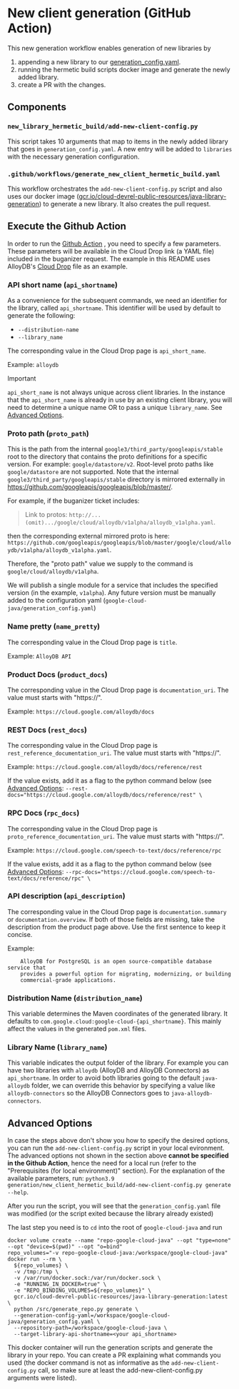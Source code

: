 # New client generation (GitHub Action)
This new generation workflow enables generation of new libraries by
 1. appending a new library to our [generation_config.yaml](https://github.com/googleapis/google-cloud-java/blob/c7429c0eec419c01d4e2fe14d063b9335efb810b/generation_config.yaml).
 2. running the hermetic build scripts docker image and
 generate the newly added library.
 3. create a PR with the changes.


## Components
### `new_library_hermetic_build/add-new-client-config.py`
This script takes 10 arguments that map to items in the newly added library that
goes in `generation_config.yaml`. A new entry will be added to `libraries` with
the necessary generation configuration.

### `.github/workflows/generate_new_client_hermetic_build.yaml`
This workflow orchestrates the `add-new-client-config.py` script and also uses our docker
image
([gcr.io/cloud-devrel-public-resources/java-library-generation](https://pantheon.corp.google.com/gcr/images/cloud-devrel-public-resources/global/java-library-generation))
to generate a new library. It also creates the pull request.


## Execute the Github Action

In order to run the
[Github Action](https://github.com/googleapis/google-cloud-java/actions/workflows/generate_new_client_hermetic_build.yaml)
, you need to specify a few parameters.
These parameters will be available in the Cloud Drop link (a YAML file) included in the buganizer request.
The example in this README uses AlloyDB's [Cloud Drop](https://github.com/googleapis/googleapis/blob/master/google/cloud/alloydb/v1/alloydb_v1.yaml) file as an example.

### API short name (`api_shortname`)

As a convenience for the subsequent commands, we need an identifier for the
library, called `api_shortname`.
This identifier will be used by default to generate the following:
* `--distribution-name`
* `--library_name`

The corresponding value in the Cloud Drop page is `api_short_name`.

Example: `alloydb`

> [!IMPORTANT]
> `api_short_name` is not always unique across client libraries.
> In the instance that the `api_short_name` is already in use by an existing
> client library, you will need to determine a unique name OR to pass a unique
> `library_name`.
> See [Advanced Options](#advanced-options).

### Proto path (`proto_path`)

This is the path from the internal `google3/third_party/googleapis/stable` root to the
directory that contains the proto definitions for a specific version.
For example: `google/datastore/v2`. Root-level proto paths like
`google/datastore` are not supported.
Note that the internal `google3/third_party/googleapis/stable` directory is mirrored externally in https://github.com/googleapis/googleapis/blob/master/.

For example, if the buganizer ticket includes:

> Link to protos: `http://...(omit).../google/cloud/alloydb/v1alpha/alloydb_v1alpha.yaml`.

then the corresponding external mirrored proto is here: `https://github.com/googleapis/googleapis/blob/master/google/cloud/alloydb/v1alpha/alloydb_v1alpha.yaml`.

Therefore, the "proto path" value we supply to the command is
`google/cloud/alloydb/v1alpha`.

We will publish a single module for a service that includes the specified version
(in the example, `v1alpha`). Any future version must be manually added to
the configuration yaml (`google-cloud-java/generation_config.yaml`)

### Name pretty (`name_pretty`)

The corresponding value in the Cloud Drop page is `title`.

Example: `AlloyDB API`

### Product Docs (`product_docs`)

The corresponding value in the Cloud Drop page is `documentation_uri`.
The value must starts with "https://".

Example: `https://cloud.google.com/alloydb/docs`

### REST Docs (`rest_docs`)

The corresponding value in the Cloud Drop page is `rest_reference_documentation_uri`.
The value must starts with "https://".

Example: `https://cloud.google.com/alloydb/docs/reference/rest`

If the value exists, add it as a flag to the python command below (see [Advanced
Options](#advanced-options]):
`--rest-docs="https://cloud.google.com/alloydb/docs/reference/rest" \`

### RPC Docs (`rpc_docs`)

The corresponding value in the Cloud Drop page is `proto_reference_documentation_uri`.
The value must starts with "https://".

Example: `https://cloud.google.com/speech-to-text/docs/reference/rpc`

If the value exists, add it as a flag to the python command below (see [Advanced
Options](#advanced-options]):
`--rpc-docs="https://cloud.google.com/speech-to-text/docs/reference/rpc" \`

### API description (`api_description`)

The corresponding value in the Cloud Drop page is `documentation.summary` or `documentation.overview`.
If both of those fields are missing, take the description from the product page above. Use the first sentence to keep it concise.

Example:
``` 
    AlloyDB for PostgreSQL is an open source-compatible database service that
    provides a powerful option for migrating, modernizing, or building
    commercial-grade applications.
 ```

### Distribution Name (`distribution_name`)

This variable determines the Maven coordinates of the generated library. It
defaults to `com.google.cloud:google-cloud-{api_shortname}`. This mainly affect
the values in the generated `pom.xml` files.

### Library Name (`library_name`)

This variable indicates the output folder of the library. For example you can
have two libraries with `alloydb` (AlloyDB and AlloyDB Connectors)
as `api_shortname`. In order to avoid both
libraries going to the default `java-alloydb` folder, we can override this
behavior by specifying a value like `alloydb-connectors` so the AlloyDB
Connectors goes to `java-alloydb-connectors`.

## Advanced Options

In case the steps above don't show you how to specify the desired options, you can
run the `add-new-client-config.py` script in your local evironment. The advanced options
not shown in the section above **cannot be specified in the Github Action**,
hence the need for a local run (refer to the "Prerequisites
(for local environment)" section).
For the explanation of the available parameters, run:
`python3.9 generation/new_client_hermetic_build/add-new-client-config.py generate  --help`.

After you run the script, you will see that the `generation_config.yaml` file
was modified (or the script exited because the library already existed)

The last step you need is to `cd` into the root of `google-cloud-java` and run
```
docker volume create --name "repo-google-cloud-java" --opt "type=none" --opt "device=$(pwd)" --opt "o=bind"
repo_volumes="-v repo-google-cloud-java:/workspace/google-cloud-java"
docker run --rm \
  ${repo_volumes} \
  -v /tmp:/tmp \
  -v /var/run/docker.sock:/var/run/docker.sock \
  -e "RUNNING_IN_DOCKER=true" \
  -e "REPO_BINDING_VOLUMES=${repo_volumes}" \
  gcr.io/cloud-devrel-public-resources/java-library-generation:latest \
  python /src/generate_repo.py generate \
  --generation-config-yaml=/workspace/google-cloud-java/generation_config.yaml \
  --repository-path=/workspace/google-cloud-java \
  --target-library-api-shortname=<your api_shortname>

```

This docker container will run the generation scripts and generate the library
in your repo. You can create a PR explaining what commands you used (the docker
command is not as informative as the `add-new-client-config.py` call, so make sure at least
the add-new-client-config.py arguments were listed).
